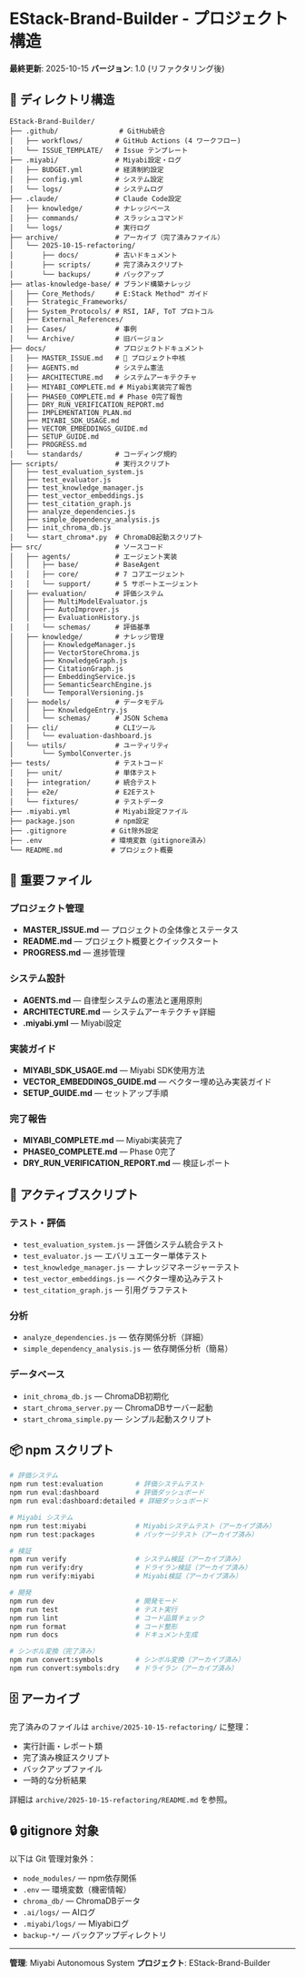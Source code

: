 # EStack-Brand-Builder - プロジェクト構造

**最終更新**: 2025-10-15
**バージョン**: 1.0 (リファクタリング後)

## 📁 ディレクトリ構造

```
EStack-Brand-Builder/
├── .github/               # GitHub統合
│   ├── workflows/        # GitHub Actions (4 ワークフロー)
│   └── ISSUE_TEMPLATE/   # Issue テンプレート
├── .miyabi/              # Miyabi設定・ログ
│   ├── BUDGET.yml        # 経済制約設定
│   ├── config.yml        # システム設定
│   └── logs/             # システムログ
├── .claude/              # Claude Code設定
│   ├── knowledge/        # ナレッジベース
│   ├── commands/         # スラッシュコマンド
│   └── logs/             # 実行ログ
├── archive/              # アーカイブ（完了済みファイル）
│   └── 2025-10-15-refactoring/
│       ├── docs/         # 古いドキュメント
│       ├── scripts/      # 完了済みスクリプト
│       └── backups/      # バックアップ
├── atlas-knowledge-base/ # ブランド構築ナレッジ
│   ├── Core_Methods/     # E:Stack Method™ ガイド
│   ├── Strategic_Frameworks/
│   ├── System_Protocols/ # RSI, IAF, ToT プロトコル
│   ├── External_References/
│   ├── Cases/            # 事例
│   └── Archive/          # 旧バージョン
├── docs/                 # プロジェクトドキュメント
│   ├── MASTER_ISSUE.md   # 🎯 プロジェクト中核
│   ├── AGENTS.md         # システム憲法
│   ├── ARCHITECTURE.md   # システムアーキテクチャ
│   ├── MIYABI_COMPLETE.md # Miyabi実装完了報告
│   ├── PHASE0_COMPLETE.md # Phase 0完了報告
│   ├── DRY_RUN_VERIFICATION_REPORT.md
│   ├── IMPLEMENTATION_PLAN.md
│   ├── MIYABI_SDK_USAGE.md
│   ├── VECTOR_EMBEDDINGS_GUIDE.md
│   ├── SETUP_GUIDE.md
│   ├── PROGRESS.md
│   └── standards/        # コーディング規約
├── scripts/              # 実行スクリプト
│   ├── test_evaluation_system.js
│   ├── test_evaluator.js
│   ├── test_knowledge_manager.js
│   ├── test_vector_embeddings.js
│   ├── test_citation_graph.js
│   ├── analyze_dependencies.js
│   ├── simple_dependency_analysis.js
│   ├── init_chroma_db.js
│   └── start_chroma*.py  # ChromaDB起動スクリプト
├── src/                  # ソースコード
│   ├── agents/           # エージェント実装
│   │   ├── base/         # BaseAgent
│   │   ├── core/         # 7 コアエージェント
│   │   └── support/      # 5 サポートエージェント
│   ├── evaluation/       # 評価システム
│   │   ├── MultiModelEvaluator.js
│   │   ├── AutoImprover.js
│   │   ├── EvaluationHistory.js
│   │   └── schemas/      # 評価基準
│   ├── knowledge/        # ナレッジ管理
│   │   ├── KnowledgeManager.js
│   │   ├── VectorStoreChroma.js
│   │   ├── KnowledgeGraph.js
│   │   ├── CitationGraph.js
│   │   ├── EmbeddingService.js
│   │   ├── SemanticSearchEngine.js
│   │   └── TemporalVersioning.js
│   ├── models/           # データモデル
│   │   ├── KnowledgeEntry.js
│   │   └── schemas/      # JSON Schema
│   ├── cli/              # CLIツール
│   │   └── evaluation-dashboard.js
│   └── utils/            # ユーティリティ
│       └── SymbolConverter.js
├── tests/                # テストコード
│   ├── unit/             # 単体テスト
│   ├── integration/      # 統合テスト
│   ├── e2e/              # E2Eテスト
│   └── fixtures/         # テストデータ
├── .miyabi.yml           # Miyabi設定ファイル
├── package.json          # npm設定
├── .gitignore           # Git除外設定
├── .env                 # 環境変数（gitignore済み）
└── README.md            # プロジェクト概要

```

## 🎯 重要ファイル

### プロジェクト管理
- **MASTER_ISSUE.md** — プロジェクトの全体像とステータス
- **README.md** — プロジェクト概要とクイックスタート
- **PROGRESS.md** — 進捗管理

### システム設計
- **AGENTS.md** — 自律型システムの憲法と運用原則
- **ARCHITECTURE.md** — システムアーキテクチャ詳細
- **.miyabi.yml** — Miyabi設定

### 実装ガイド
- **MIYABI_SDK_USAGE.md** — Miyabi SDK使用方法
- **VECTOR_EMBEDDINGS_GUIDE.md** — ベクター埋め込み実装ガイド
- **SETUP_GUIDE.md** — セットアップ手順

### 完了報告
- **MIYABI_COMPLETE.md** — Miyabi実装完了
- **PHASE0_COMPLETE.md** — Phase 0完了
- **DRY_RUN_VERIFICATION_REPORT.md** — 検証レポート

## 🚀 アクティブスクリプト

### テスト・評価
- `test_evaluation_system.js` — 評価システム統合テスト
- `test_evaluator.js` — エバリュエーター単体テスト
- `test_knowledge_manager.js` — ナレッジマネージャーテスト
- `test_vector_embeddings.js` — ベクター埋め込みテスト
- `test_citation_graph.js` — 引用グラフテスト

### 分析
- `analyze_dependencies.js` — 依存関係分析（詳細）
- `simple_dependency_analysis.js` — 依存関係分析（簡易）

### データベース
- `init_chroma_db.js` — ChromaDB初期化
- `start_chroma_server.py` — ChromaDBサーバー起動
- `start_chroma_simple.py` — シンプル起動スクリプト

## 📦 npm スクリプト

```bash
# 評価システム
npm run test:evaluation        # 評価システムテスト
npm run eval:dashboard         # 評価ダッシュボード
npm run eval:dashboard:detailed # 詳細ダッシュボード

# Miyabi システム
npm run test:miyabi            # Miyabiシステムテスト（アーカイブ済み）
npm run test:packages          # パッケージテスト（アーカイブ済み）

# 検証
npm run verify                 # システム検証（アーカイブ済み）
npm run verify:dry             # ドライラン検証（アーカイブ済み）
npm run verify:miyabi          # Miyabi検証（アーカイブ済み）

# 開発
npm run dev                    # 開発モード
npm run test                   # テスト実行
npm run lint                   # コード品質チェック
npm run format                 # コード整形
npm run docs                   # ドキュメント生成

# シンボル変換（完了済み）
npm run convert:symbols        # シンボル変換（アーカイブ済み）
npm run convert:symbols:dry    # ドライラン（アーカイブ済み）
```

## 🗄️ アーカイブ

完了済みのファイルは `archive/2025-10-15-refactoring/` に整理：
- 実行計画・レポート類
- 完了済み検証スクリプト
- バックアップファイル
- 一時的な分析結果

詳細は `archive/2025-10-15-refactoring/README.md` を参照。

## 🔒 gitignore 対象

以下は Git 管理対象外：
- `node_modules/` — npm依存関係
- `.env` — 環境変数（機密情報）
- `chroma_db/` — ChromaDBデータ
- `.ai/logs/` — AIログ
- `.miyabi/logs/` — Miyabiログ
- `backup-*/` — バックアップディレクトリ

---

**管理**: Miyabi Autonomous System
**プロジェクト**: EStack-Brand-Builder
